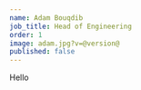 ```yaml
---
name: Adam Bouqdib
job_title: Head of Engineering
order: 1
image: adam.jpg?v=@version@
published: false
---
```


Hello
